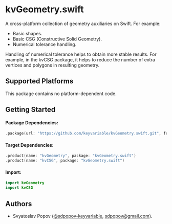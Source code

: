 # kvGeometry.swift

A cross-platform collection of geometry auxiliaries on Swift. For example:

- Basic shapes.
- Basic CSG (Constructive Solid Geometry).
- Numerical tolerance handling.

Handling of numerical tolerance helps to obtain more stable results.
For example, in the kvCSG package, it helps to reduce the number of extra vertices and polygons in resulting geometry.


## Supported Platforms

This package contains no platform-dependent code.


## Getting Started

#### Package Dependencies:
```swift
.package(url: "https://github.com/keyvariable/kvGeometry.swift.git", from: "0.2.1")
```
#### Target Dependencies:
```swift
.product(name: "kvGeometry", package: "kvGeometry.swift")
.product(name: "kvCSG", package: "kvGeometry.swift")
```
#### Import:
```swift
import kvGeometry
import kvCSG
```


## Authors

- Svyatoslav Popov ([@sdpopov-keyvariable](https://github.com/sdpopov-keyvariable), [sdpopov@gmail.com](mailto:sdpopov@gmail.com)).
